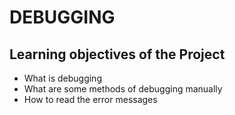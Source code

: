 # DEBUGGING

## Learning objectives of the Project

* What is debugging
* What are some methods of debugging manually
* How to read the error messages
